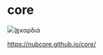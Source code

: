 # core
![눕καρδιά](https://avatars1.githubusercontent.com/u/25051903?v=3&s=460)

https://nubcore.github.io/core/
